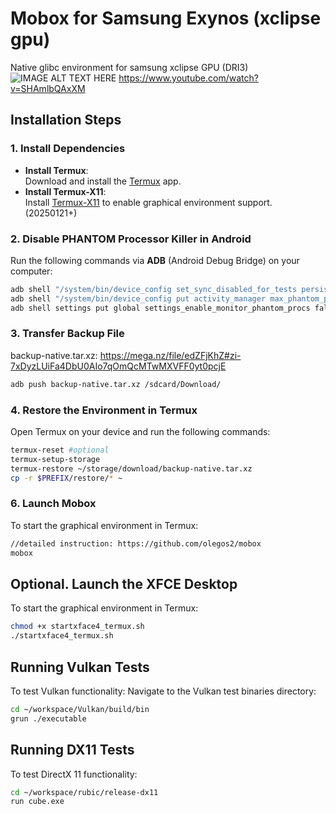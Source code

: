 # Mobox for Samsung Exynos (xclipse gpu)
Native glibc environment for samsung xclipse GPU (DRI3)
![IMAGE ALT TEXT HERE](https://img.youtube.com/vi/SHAmlbQAxXM/0.jpg)
https://www.youtube.com/watch?v=SHAmlbQAxXM
## Installation Steps
### 1. Install Dependencies
- **Install Termux**:  
  Download and install the [Termux](https://f-droid.org/en/packages/com.termux/) app.
- **Install Termux-X11**:  
  Install [Termux-X11](https://github.com/termux/termux-x11/releases/tag/nightly) to enable graphical environment support. (20250121+)

### 2. Disable PHANTOM Processor Killer in Android
Run the following commands via **ADB** (Android Debug Bridge) on your computer:
```bash
adb shell "/system/bin/device_config set_sync_disabled_for_tests persistent"
adb shell "/system/bin/device_config put activity_manager max_phantom_processes 2147483647"
adb shell settings put global settings_enable_monitor_phantom_procs false
```

### 3. Transfer Backup File
backup-native.tar.xz: https://mega.nz/file/edZFjKhZ#zi-7xDyzLUiFa4DbU0AIo7qOmQcMTwMXVFF0yt0pcjE
```bash
adb push backup-native.tar.xz /sdcard/Download/
```

### 4. Restore the Environment in Termux
Open Termux on your device and run the following commands:
```bash
termux-reset #optional
termux-setup-storage
termux-restore ~/storage/download/backup-native.tar.xz
cp -r $PREFIX/restore/* ~
```

### 6. Launch Mobox
To start the graphical environment in Termux:
```bash
//detailed instruction: https://github.com/olegos2/mobox
mobox
```

## Optional. Launch the XFCE Desktop
To start the graphical environment in Termux:
```bash
chmod +x startxface4_termux.sh
./startxface4_termux.sh
```

## Running Vulkan Tests
To test Vulkan functionality:
Navigate to the Vulkan test binaries directory:
 ```bash
 cd ~/workspace/Vulkan/build/bin
 grun ./executable
 ```

## Running DX11 Tests
To test DirectX 11 functionality:
 ```bash
 cd ~/workspace/rubic/release-dx11
 run cube.exe
 ```



